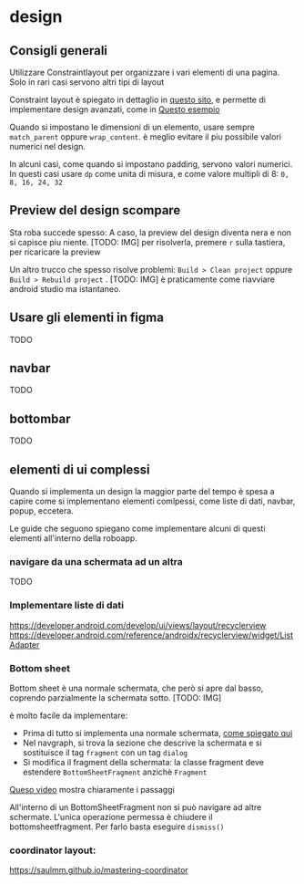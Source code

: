 
# design

## Consigli generali

Utilizzare Constraintlayout per organizzare i vari elementi di una pagina.
Solo in rari casi servono altri tipi di layout

Constraint layout è spiegato in dettaglio in [questo sito](https://constraintlayout.com/), e permette di implementare design avanzati, come in
[Questo esempio](https://constraintlayout.com/basics/create_chains.html)

Quando si impostano le dimensioni di un elemento, usare sempre `match_parent` oppure `wrap_content`. è meglio evitare il piu possibile valori numerici nel design.

In alcuni casi, come quando si impostano padding, servono valori numerici. In questi casi usare `dp` come unita di misura, e come valore multipli di 8: `0, 8, 16, 24, 32`

## Preview del design scompare

Sta roba succede spesso: A caso, la preview del design diventa nera e non si capisce piu niente. [TODO: IMG]
per risolverla, premere `r` sulla tastiera, per ricaricare la preview

Un altro trucco che spesso risolve problemi: `Build > Clean project` oppure 
`Build > Rebuild project` . [TODO: IMG] è praticamente come riavviare android studio ma istantaneo.


## Usare gli elementi in figma

TODO

## navbar

TODO

## bottombar

TODO

## elementi di ui complessi

Quando si implementa un design la maggior parte del tempo è spesa a capire come
si implementano elementi comlpessi, come liste di dati, navbar, popup, eccetera.

Le guide che seguono spiegano come implementare alcuni di questi elementi all'interno della roboapp.

### navigare da una schermata ad un altra

TODO

### Implementare liste di dati

https://developer.android.com/develop/ui/views/layout/recyclerview
https://developer.android.com/reference/androidx/recyclerview/widget/ListAdapter

### Bottom sheet

Bottom sheet è una normale schermata, che però si apre dal basso, coprendo parzialmente
la schermata sotto. [TODO: IMG]

è molto facile da implementare:

- Prima di tutto si implementa una normale schermata, [come spiegato qui](./fragment-v-vm.it.md)
- Nel navgraph, si trova la sezione che descrive la schermata e si sostituisce il tag `fragment` con un tag `dialog`
- Si modifica il fragment della schermata: la classe fragment deve estendere `BottomSheetFragment` anzichè `Fragment`

[Queso video](https://www.youtube.com/watch?v=91kHVOYQM0s&list=PLSrm9z4zp4mHilvsfUM3jeCYFV3fTAS3J&index=10) mostra chiaramente i passaggi

All'interno di un BottomSheetFragment non si può navigare ad altre schermate.
L'unica operazione permessa è chiudere il bottomsheetfragment. Per farlo basta eseguire
`dismiss()`

### coordinator layout:

https://saulmm.github.io/mastering-coordinator

